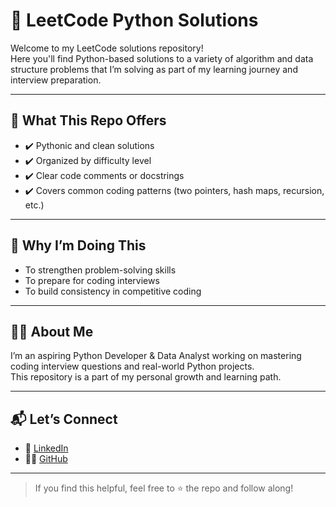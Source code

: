 # 🧠 LeetCode Python Solutions

Welcome to my LeetCode solutions repository!  
Here you'll find Python-based solutions to a variety of algorithm and data structure problems that I’m solving as part of my learning journey and interview preparation.

---

## 🚀 What This Repo Offers

- ✔️ Pythonic and clean solutions
- ✔️ Organized by difficulty level
- ✔️ Clear code comments or docstrings
- ✔️ Covers common coding patterns (two pointers, hash maps, recursion, etc.)

---

## 📌 Why I’m Doing This

- To strengthen problem-solving skills
- To prepare for coding interviews
- To build consistency in competitive coding

---

## 👨‍💻 About Me

I’m an aspiring Python Developer & Data Analyst working on mastering coding interview questions and real-world Python projects.  
This repository is a part of my personal growth and learning path.

---

## 📬 Let’s Connect

- 💼 [LinkedIn](https://www.linkedin.com/in/aryabhor1001)
- 👨‍💻 [GitHub](https://github.com/arya10012)

---

> If you find this helpful, feel free to ⭐ the repo and follow along!

